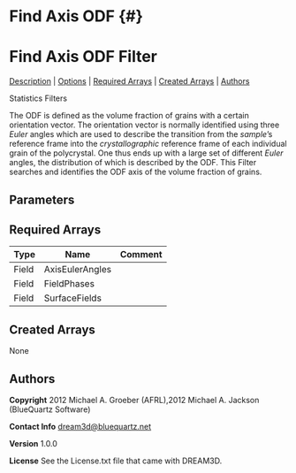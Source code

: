Find Axis ODF {#}
======
<h1 class="pHeading1">Find Axis ODF Filter</h1>
<p class="pCellBody">
<a href="../StatisticsFilters/FindAxisODF.html#wp2">Description</a> | <a href="../StatisticsFilters/FindAxisODF.html#wp3">Options</a> | <a href="../StatisticsFilters/FindAxisODF.html#wp4">Required Arrays</a> | <a href="../StatisticsFilters/FindAxisODF.html#wp5">Created Arrays</a> | <a href="../StatisticsFilters/FindAxisODF.html#wp1">Authors</a> 

Statistics Filters


The ODF is defined as the volume fraction of grains with a certain orientation vector.
The orientation vector is normally identified using three _Euler_ angles which are used to describe the transition from the _sample_’s reference frame into the _crystallographic_ reference frame of each individual grain of the polycrystal. One thus ends up with a large set of different _Euler_ angles, the distribution of which is described by the ODF.
This Filter searches and identifies the ODF axis of the volume fraction of grains.


## Parameters ##

## Required Arrays ##

| Type | Name | Comment |
|------|------|---------|
| Field | AxisEulerAngles |  |
| Field | FieldPhases |  |
| Field | SurfaceFields |  |

## Created Arrays ##
None

## Authors ##


**Copyright** 2012 Michael A. Groeber (AFRL),2012 Michael A. Jackson (BlueQuartz Software)

**Contact Info** dream3d@bluequartz.net

**Version** 1.0.0

**License**  See the License.txt file that came with DREAM3D.



